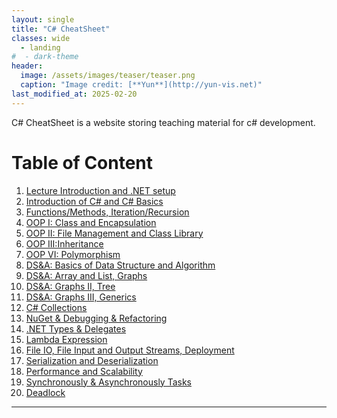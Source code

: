 ```yaml
---
layout: single
title: "C# CheatSheet"
classes: wide
  - landing
#  - dark-theme
header:
  image: /assets/images/teaser/teaser.png
  caption: "Image credit: [**Yun**](http://yun-vis.net)"
last_modified_at: 2025-02-20
---
```


C# CheatSheet is a website storing teaching material for c# development.

# Table of Content


1. [Lecture Introduction and .NET setup](pages/setup/#c-environment-setup)
2. [Introduction of C# and C# Basics](pages/basics/#c-basics)
3. [Functions/Methods, Iteration/Recursion](pages/basics/#c-basic-syntax-part-ii)
4. [OOP I: Class and Encapsulation](pages/class/#class)
5. [OOP II: File Management and Class Library](pages/inheritance/#inheritance)
6. [OOP III:Inheritance](pages/inheritance/#class-inheritance)
7. [OOP VI: Polymorphism](pages/polymorphism/#polymorphism)
8. [DS&A: Basics of Data Structure and Algorithm]()
9. [DS&A: Array and List, Graphs](pages/algorithm/#singly-linked-list)
10. [DS&A: Graphs II, Tree]()
11. [DS&A: Graphs III, Generics](pages/algorithm/#graph-nodeedge-list-generic)
12. [C# Collections](pages/collection/#collections)
13. [NuGet & Debugging & Refactoring]()
14. [.NET Types & Delegates ](pages/dotnettype/#how-to-improve-code-readability)
15. [Lambda Expression](pages/dotnettype/#lambda-expression-and-anonymous-functions-doc)
16. [File IO, File Input and Output Streams, Deployment](pages/fileio/#program-deployment)
17. [Serialization and Deserialization](pages/fileio/#serializing-objects)
18. [Performance and Scalability](pages/performance/#net-processes)
19. [Synchronously & Asynchronously Tasks]()
20. [Deadlock]()


---
